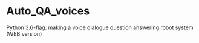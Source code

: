 # Auto_QA_voices
Python 3.6-flag: making a voice dialogue question answering robot system (WEB version)
